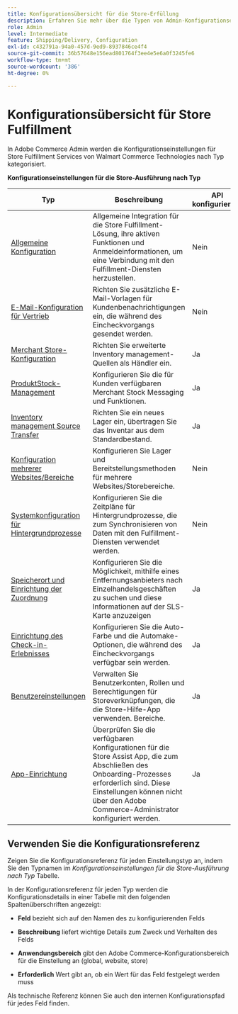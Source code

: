 ```yaml
---
title: Konfigurationsübersicht für die Store-Erfüllung
description: Erfahren Sie mehr über die Typen von Admin-Konfigurationseinstellungen, die verfügbar sind, um die erweiterten Erfüllungsfunktionen anzupassen, die von der Store Fulfillment-Lösung bereitgestellt werden, und über den Link zu Anweisungen zum Abschluss der Konfiguration.
role: Admin
level: Intermediate
feature: Shipping/Delivery, Configuration
exl-id: c432791a-94a0-457d-9ed9-8937846ce4f4
source-git-commit: 36b57648e156ead801764f3ee4e5e6a0f3245fe6
workflow-type: tm+mt
source-wordcount: '386'
ht-degree: 0%

---
```


# Konfigurationsübersicht für Store Fulfillment

In Adobe Commerce Admin werden die Konfigurationseinstellungen für Store Fulfillment Services von Walmart Commerce Technologies nach Typ kategorisiert.

**Konfigurationseinstellungen für die Store-Ausführung nach Typ**

| **Typ** | **Beschreibung** | **API konfigurierbar** |
|--------------------------------------------------------------------------|--------------------------------------------------------------------------------------------------------------------------------------------------------------------------|----------------------|
| [Allgemeine Konfiguration](enable-general.md) | Allgemeine Integration für die Store Fulfillment-Lösung, ihre aktiven Funktionen und Anmeldeinformationen, um eine Verbindung mit den Fulfillment-Diensten herzustellen. | Nein |
| [E-Mail-Konfiguration für Vertrieb](sales-emails.md) | Richten Sie zusätzliche E-Mail-Vorlagen für Kundenbenachrichtigungen ein, die während des Eincheckvorgangs gesendet werden. | Nein |
| [Merchant Store-Konfiguration](merchant-store-configuration.md) | Richten Sie erweiterte Inventory management-Quellen als Händler ein. | Ja |
| [ProduktStock-Management](product-stock.md) | Konfigurieren Sie die für Kunden verfügbaren Merchant Stock Messaging und Funktionen. | Ja |
| [Inventory management Source Transfer](inventory-stock-transfer.md) | Richten Sie ein neues Lager ein, übertragen Sie das Inventar aus dem Standardbestand. | Ja |
| [Konfiguration mehrerer Websites/Bereiche](multi-site-and-scope-config.md) | Konfigurieren Sie Lager und Bereitstellungsmethoden für mehrere Websites/Storebereiche. | Nein |
| [Systemkonfiguration für Hintergrundprozesse](background-processes.md) | Konfigurieren Sie die Zeitpläne für Hintergrundprozesse, die zum Synchronisieren von Daten mit den Fulfillment-Diensten verwendet werden. | Nein |
| [Speicherort und Einrichtung der Zuordnung](store-location-map-provider-setup.md) | Konfigurieren Sie die Möglichkeit, mithilfe eines Entfernungsanbieters nach Einzelhandelsgeschäften zu suchen und diese Informationen auf der SLS-Karte anzuzeigen | Ja |
| [Einrichtung des Check-in-Erlebnisses](check-in-experience-setup.md) | Konfigurieren Sie die Auto-Farbe und die Automake-Optionen, die während des Eincheckvorgangs verfügbar sein werden. | Ja |
| [Benutzereinstellungen](user-setup.md) | Verwalten Sie Benutzerkonten, Rollen und Berechtigungen für Storeverknüpfungen, die die Store-Hilfe-App verwenden. Bereiche. | Ja |
| [App-Einrichtung](app-setup.md) | Überprüfen Sie die verfügbaren Konfigurationen für die Store Assist App, die zum Abschließen des Onboarding-Prozesses erforderlich sind. Diese Einstellungen können nicht über den Adobe Commerce-Administrator konfiguriert werden. | Ja |

## Verwenden Sie die Konfigurationsreferenz

Zeigen Sie die Konfigurationsreferenz für jeden Einstellungstyp an, indem Sie den Typnamen im _Konfigurationseinstellungen für die Store-Ausführung nach Typ_ Tabelle.

In der Konfigurationsreferenz für jeden Typ werden die Konfigurationsdetails in einer Tabelle mit den folgenden Spaltenüberschriften angezeigt:

- **Feld** bezieht sich auf den Namen des zu konfigurierenden Felds

- **Beschreibung** liefert wichtige Details zum Zweck und Verhalten des Felds

- **Anwendungsbereich** gibt den Adobe Commerce-Konfigurationsbereich für die Einstellung an (global, website, store)

- **Erforderlich** Wert gibt an, ob ein Wert für das Feld festgelegt werden muss

Als technische Referenz können Sie auch den internen Konfigurationspfad für jedes Feld finden.
